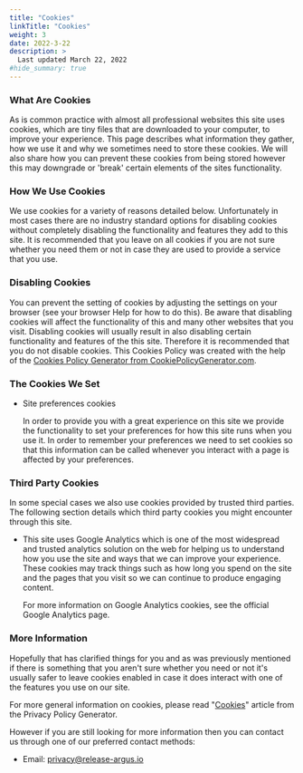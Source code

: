 ```yaml
---
title: "Cookies"
linkTitle: "Cookies"
weight: 3
date: 2022-3-22
description: >
  Last updated March 22, 2022
#hide_summary: true
---
```


### What Are Cookies

As is common practice with almost all professional websites this site uses cookies, which are tiny files that are downloaded to
your computer, to improve your experience. This page describes what information they gather, how we use it and why we
sometimes need to store these cookies. We will also share how you can prevent these cookies from being stored however this
may downgrade or 'break' certain elements of the sites functionality.

### How We Use Cookies

We use cookies for a variety of reasons detailed below. Unfortunately in most cases there are no industry standard options for
disabling cookies without completely disabling the functionality and features they add to this site. It is recommended that you
leave on all cookies if you are not sure whether you need them or not in case they are used to provide a service that you use.

### Disabling Cookies

You can prevent the setting of cookies by adjusting the settings on your browser (see your browser Help for how to do this). Be
aware that disabling cookies will affect the functionality of this and many other websites that you visit. Disabling cookies will
usually result in also disabling certain functionality and features of the this site. Therefore it is recommended that you do not
disable cookies. This Cookies Policy was created with the help of the [Cookies Policy Generator from CookiePolicyGenerator.com](https://www.cookiepolicygenerator.com/cookie-policy-generator/).

### The Cookies We Set

- Site preferences cookies

  In order to provide you with a great experience on this site we provide the functionality to set your preferences for how this
  site runs when you use it. In order to remember your preferences we need to set cookies so that this information can be
  called whenever you interact with a page is affected by your preferences.

### Third Party Cookies

In some special cases we also use cookies provided by trusted third parties. The following section details which third party
cookies you might encounter through this site.

- This site uses Google Analytics which is one of the most widespread and trusted analytics solution on the web for helping
  us to understand how you use the site and ways that we can improve your experience. These cookies may track things
  such as how long you spend on the site and the pages that you visit so we can continue to produce engaging content.

  For more information on Google Analytics cookies, see the official Google Analytics page.

### More Information

Hopefully that has clarified things for you and as was previously mentioned if there is something that you aren't sure whether
you need or not it's usually safer to leave cookies enabled in case it does interact with one of the features you use on our site.

For more general information on cookies, please read "[Cookies](https://www.generateprivacypolicy.com/#cookies)" article from the Privacy Policy Generator.

However if you are still looking for more information then you can contact us through one of our preferred contact methods:

- Email: privacy@release-argus.io
